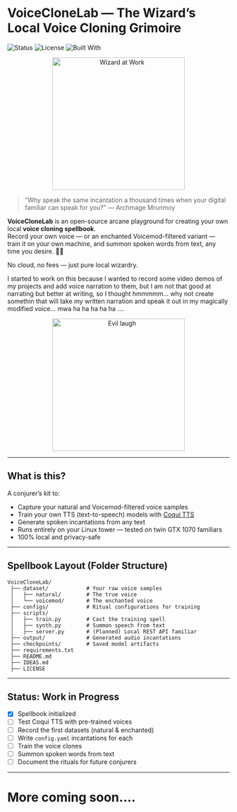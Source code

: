 # VoiceCloneLab — The Wizard’s Local Voice Cloning Grimoire

![Status](https://img.shields.io/badge/status-WIP-purple) ![License](https://img.shields.io/badge/license-MIT-green) ![Built With](https://img.shields.io/badge/built_with-Coqui%20TTS-blue)

<p align="center">
  <img src="https://media1.giphy.com/media/v1.Y2lkPTc5MGI3NjExdGE5czljamZpbDUzajI3aDJ3dGc5YXZxOWI0YWZuOTltdzYzaDBiaSZlcD12MV9pbnRlcm5hbF9naWZfYnlfaWQmY3Q9Zw/3QO7d0RBoxNd04ueF4/giphy.gif" alt="Wizard at Work" width="300"/>
</p>

> “Why speak the same incantation a thousand times when your digital familiar can speak for you?” — Archmage Mrunmoy

**VoiceCloneLab** is an open-source arcane playground for creating your own local **voice cloning spellbook**.  
Record your own voice — or an enchanted Voicemod-filtered variant — train it on your own machine, and summon spoken words from text, any time you desire. 🔮✨

No cloud, no fees — just pure local wizardry.

I started to work on this because I wanted to record some video demos of my projects and add voice narration to them, but I am not that good at narrating but better at writing, so I thought hmmmmm... why not create somethin that will take my written narration and speak it out in my magically modified voice... mwa ha ha ha ha ha ....
<p align="center">
  <img src="https://media2.giphy.com/media/v1.Y2lkPTc5MGI3NjExZWhreW01d2J0eTYzYWQyajI4eXRpdHZxOWRyOXlrenlyeWZyOWJqdiZlcD12MV9pbnRlcm5hbF9naWZfYnlfaWQmY3Q9Zw/3rgXBOmTlzyFCURutG/giphy.gif" alt="Evil laugh" width="300"/>
</p>


---

## What is this?

A conjurer’s kit to:
- Capture your natural and Voicemod-filtered voice samples
- Train your own TTS (text-to-speech) models with [Coqui TTS](https://github.com/coqui-ai/TTS)
- Generate spoken incantations from any text
- Runs entirely on your Linux tower — tested on twin GTX 1070 familiars
- 100% local and privacy-safe

---

## Spellbook Layout (Folder Structure)

```plaintext
VoiceCloneLab/
 ├── dataset/            # Your raw voice samples
 │   ├── natural/        # The true voice
 │   └── voicemod/       # The enchanted voice
 ├── configs/            # Ritual configurations for training
 ├── scripts/
 │   ├── train.py        # Cast the training spell
 │   ├── synth.py        # Summon speech from text
 │   ├── server.py       # (Planned) Local REST API familiar
 ├── output/             # Generated audio incantations
 ├── checkpoints/        # Saved model artifacts
 ├── requirements.txt
 ├── README.md
 ├── IDEAS.md
 ├── LICENSE
```

---

## Status: Work in Progress

- [x] Spellbook initialized
- [ ] Test Coqui TTS with pre-trained voices
- [ ] Record the first datasets (natural & enchanted)
- [ ] Write `config.yaml` incantations for each
- [ ] Train the voice clones
- [ ] Summon spoken words from text
- [ ] Document the rituals for future conjurers

---


# More coming soon....
